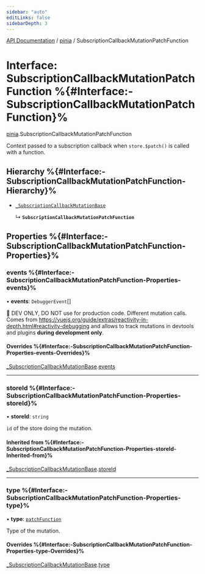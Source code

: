```yaml
---
sidebar: "auto"
editLinks: false
sidebarDepth: 3
---
```


[API Documentation](../index.md) / [pinia](../modules/pinia.md) / SubscriptionCallbackMutationPatchFunction

# Interface: SubscriptionCallbackMutationPatchFunction %{#Interface:-SubscriptionCallbackMutationPatchFunction}%

[pinia](../modules/pinia.md).SubscriptionCallbackMutationPatchFunction

Context passed to a subscription callback when `store.$patch()` is called
with a function.

## Hierarchy %{#Interface:-SubscriptionCallbackMutationPatchFunction-Hierarchy}%

- [`_SubscriptionCallbackMutationBase`](pinia._SubscriptionCallbackMutationBase.md)

  ↳ **`SubscriptionCallbackMutationPatchFunction`**

## Properties %{#Interface:-SubscriptionCallbackMutationPatchFunction-Properties}%

### events %{#Interface:-SubscriptionCallbackMutationPatchFunction-Properties-events}%

• **events**: `DebuggerEvent`[]

🔴 DEV ONLY, DO NOT use for production code. Different mutation calls. Comes from
https://vuejs.org/guide/extras/reactivity-in-depth.html#reactivity-debugging and allows to track mutations in
devtools and plugins **during development only**.

#### Overrides %{#Interface:-SubscriptionCallbackMutationPatchFunction-Properties-events-Overrides}%

[_SubscriptionCallbackMutationBase](pinia._SubscriptionCallbackMutationBase.md).[events](pinia._SubscriptionCallbackMutationBase.md#events)

___

### storeId %{#Interface:-SubscriptionCallbackMutationPatchFunction-Properties-storeId}%

• **storeId**: `string`

`id` of the store doing the mutation.

#### Inherited from %{#Interface:-SubscriptionCallbackMutationPatchFunction-Properties-storeId-Inherited-from}%

[_SubscriptionCallbackMutationBase](pinia._SubscriptionCallbackMutationBase.md).[storeId](pinia._SubscriptionCallbackMutationBase.md#storeid)

___

### type %{#Interface:-SubscriptionCallbackMutationPatchFunction-Properties-type}%

• **type**: [`patchFunction`](../enums/pinia.MutationType.md#patchfunction)

Type of the mutation.

#### Overrides %{#Interface:-SubscriptionCallbackMutationPatchFunction-Properties-type-Overrides}%

[_SubscriptionCallbackMutationBase](pinia._SubscriptionCallbackMutationBase.md).[type](pinia._SubscriptionCallbackMutationBase.md#type)
